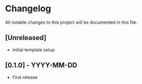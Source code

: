 # Changelog

All notable changes to this project will be documented in this file.

## [Unreleased]
- Initial template setup

## [0.1.0] - YYYY-MM-DD
- First release
